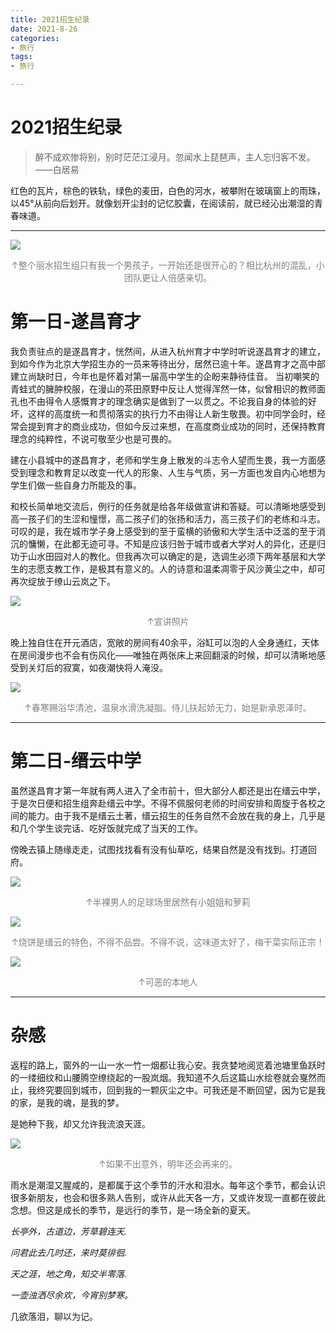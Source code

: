 ```yaml
---
title: 2021招生纪录
date: 2021-8-26
categories:
- 旅行
tags:
- 旅行

---
```


# 2021招生纪录

> 醉不成欢惨将别，别时茫茫江浸月。忽闻水上琵琶声，主人忘归客不发。 ——白居易

红色的瓦片，棕色的铁轨，绿色的麦田，白色的河水，被攀附在玻璃窗上的雨珠，以45°从前向后划开。就像划开尘封的记忆胶囊，在阅读前，就已经沁出潮湿的青春味道。

<!--more-->



---

![](https://raw.githubusercontent.com/DF-Master/yidapicbed/main/20210826231950.png)

<center><font color="gray">↑整个丽水招生组只有我一个男孩子，一开始还是很开心的？相比杭州的混乱，小团队更让人倍感亲切。</font></center>

# 第一日-遂昌育才

我负责驻点的是遂昌育才，恍然间，从进入杭州育才中学时听说遂昌育才的建立，到如今作为北京大学招生办的一员来等待出分，居然已逾十年。遂昌育才之高中部建立尚缺时日，今年也是怀着对第一届高中学生的企盼来静待佳音。 当初嘲笑的青蛙式的臃肿校服，在漫山的茶田原野中反让人觉得浑然一体，似曾相识的教师面孔也不由得令人感慨育才的理念确实是做到了一以贯之。不论我自身的体验的好坏，这样的高度统一和贯彻落实的执行力不由得让人新生敬畏。初中同学会时，经常会提到育才的商业成功，但如今反过来想，在高度商业成功的同时，还保持教育理念的纯粹性，不说可敬至少也是可畏的。

建在小县城中的遂昌育才，老师和学生身上散发的斗志令人望而生畏，我一方面感受到理念和教育足以改变一代人的形象、人生与气质，另一方面也发自内心地想为学生们做一些自身力所能及的事。

和校长简单地交流后，例行的任务就是给各年级做宣讲和答疑。可以清晰地感受到高一孩子们的生涩和憧憬，高二孩子们的张扬和活力，高三孩子们的老练和斗志。可叹的是，我在城市学子身上感受到的至于蛮横的骄傲和大学生活中泛滥的至于消沉的慵懒，在此都无迹可寻。不知是应该归咎于城市或者大学对人的异化，还是归功于山水田园对人的教化。但我再次可以确定的是，选调生必须下两年基层和大学生的志愿支教工作，是极其有意义的。人的诗意和温柔凋零于风沙黄尘之中，却可再次绽放于缭山云岚之下。

![](https://raw.githubusercontent.com/DF-Master/yidapicbed/main/20210826231138.jpg)

<center><font color="gray">↑宣讲照片</font></center>

晚上独自住在开元酒店，宽敞的房间有40余平，浴缸可以泡的人全身通红，天体在房间漫步也不会有伤风化——唯独在两张床上来回翻滚的时候，却可以清晰地感受到关灯后的寂寞，如夜潮快将人淹没。

![](https://raw.githubusercontent.com/DF-Master/yidapicbed/main/20210826232005.png)

<center><font color="gray">↑春寒赐浴华清池，温泉水滑洗凝脂。侍儿扶起娇无力，始是新承恩泽时。</font></center>

---

# 第二日-缙云中学

虽然遂昌育才第一年就有两人进入了全市前十，但大部分人都还是出在缙云中学，于是次日便和招生组奔赴缙云中学。不得不佩服何老师的时间安排和周旋于各校之间的能力。由于我不是缙云土著，缙云招生的任务自然不会放在我的身上，几乎是和几个学生谈完话、吃好饭就完成了当天的工作。

傍晚去镇上随缘走走，试图找找看有没有仙草吃，结果自然是没有找到。打道回府。

![](https://raw.githubusercontent.com/DF-Master/yidapicbed/main/20210826232109.png)

<center><font color="gray">↑半裸男人的足球场里居然有小姐姐和萝莉</font></center>

![](https://raw.githubusercontent.com/DF-Master/yidapicbed/main/20210826232131.png)

<center><font color="gray">↑烧饼是缙云的特色，不得不品尝。不得不说，这味道太好了，梅干菜实际正宗！</font></center>

![](https://raw.githubusercontent.com/DF-Master/yidapicbed/main/20210826231513.png)

<center><font color="gray">↑可恶的本地人</font></center>

---

# 杂感

返程的路上，窗外的一山一水一竹一烟都让我心安。我贪婪地阅览着池塘里鱼跃时的一缕细纹和山腰腾空缭绕起的一股岚烟。我知道不久后这篇山水绘卷就会戛然而止，我终究要回到城市，回到我的一颗灰尘之中。可我还是不断回望，因为它是我的家，是我的魂，是我的梦。

是她种下我，却又允许我流浪天涯。

![](https://raw.githubusercontent.com/DF-Master/yidapicbed/main/20210826232102.png)

<center><font color="gray">↑如果不出意外，明年还会再来的。</font></center>

雨水是潮湿又腥咸的，是都属于这个季节的汗水和泪水。每年这个季节，都会认识很多新朋友，也会和很多熟人告别，或许从此天各一方，又或许发现一直都在彼此念想。但这是成长的季节，是远行的季节，是一场全新的夏天。

*长亭外，古道边，芳草碧连天.*

*问君此去几时还，来时莫徘徊.* 

*天之涯，地之角，知交半零落.*

*一壶浊洒尽余欢，今宵别梦寒。*

几欲落泪，聊以为记。